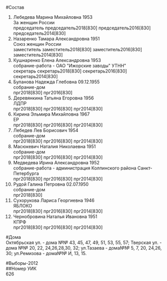 #Состав  
1. Лебедева Марина Михайловна 1953  
    За женщин России  
    председатель председатель2018[830] председатель2016[830] председатель2014[830]  
2. Назаренко Тамара Александровна 1951  
    Союз женщин России  
    заместитель заместитель2018[830] заместитель2016[830] заместитель2014[830]  
3. Кушнаренко Елена Александровна 1953  
    собрание-работа - ОАО "Ижорские заводы" УТНН"  
    секретарь секретарь2018[830] секретарь2016[830] секретарь2014[830]  
4. Буланова Надежда Глебовна 09.12.1955  
    собрание-дом  
    прг2018[830] прг2016[830]  
5. Деревянкина Татьяна Егоровна 1956  
    ЛДПР  
    прг2018[830] прг2016[830] прг2014[830]  
6. Кирина Эльмира Михайловна 1967  
    ЕР  
    прг2018[830] прг2016[830] прг2014[830]  
7. Лебедев Лев Борисович 1954  
    собрание-дом  
    прг2018[830] прг2016[830] прг2014[830]  
8. Масюкевич Наталия Николаевна 1951  
    собрание-дом  
    прг2018[830] прг2016[830] прг2014[830]  
9. Медведева Ирина Александровна 1952  
    собрание-работа - администрация Колпинского района Санкт-Петербурга  
    прг2018[830] прг2016[830] прг2014[830]  
10. Рудой Галина Петровна 02.07.1950  
    собрание-дом  
    прг2018[830]  
11. Сухорукова Лариса Георгиевна 1946  
    ЯБЛОКО  
    прг2018[830] прг2016[830] прг2014[830]  
12. Чернобровина Наталья Ивановна 1951  
    КПРФ  
    прг2018[830] прг2016[830] прг2014[830]  
  
#Дома  
Октябрьская ул. - дома №№ 43, 45, 47, 49, 51, 53, 55, 57; Тверская ул. - дома №№ 20, 22, 24,26,28,30, 32; ул.Тазаева - дома№№ 5, 7, 20, 24,26, 30; ул.Ремизова - дома№№ И, 13, 15.  
  
#Выборы-2012  
##Номер УИК  
626  
